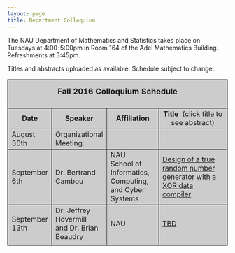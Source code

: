 ```yaml
---
layout: page
title: Department Colloquium
---
```


The NAU Department of Mathematics and Statistics takes place on Tuesdays at 4:00-5:00pm in Room 164 of the Adel Mathematics
Building. Refreshments at 3:45pm.

Titles and abstracts uploaded as available.  Schedule subject to change.  

<table width="90%" height="381" border="" align="center" bordercolor="#333333" bgcolor="#CCCCCC">
<caption>
<center>
  <p><b><font size="+1">Fall 2016 Colloquium Schedule</font></b></p>
  </center>
</caption>

<tbody>
<tr>
<td width="17%">
<center>
  <b>Date</b>
</center></td>

<td width="16%">
<center>
  <b>Speaker</b>
</center></td>

<td width="12%">
<center>
  <b>Affiliation</b>
</center></td>

<td width="55%">
<center>
  <b>Title&nbsp;</b> (click title to see abstract)
</center></td>
</tr>

<tr>
<td>August 30th</td>
<td>Organizational Meeting.</td>
<td></td>
<td></td>
</tr>

<tr>
<td>September 6th</td>
<td>Dr. Bertrand Cambou</td>
<td>NAU<br>School of Informatics, <br>Computing, <br>and Cyber Systems</td>
<td><a href="{{ site.baseurl }}/colloquium_files/cambou_090616.pdf" target="_blank">
Design of a true random number generator with a XOR data compiler</a></td>
</tr>

<tr>
<td>September 13th</td>
<td>Dr. Jeffrey Hovermill<br>
 and Dr. Brian Beaudry</td>
<td>NAU</td>
<td><a href="{{ site.baseurl }}/colloquium_files/hovermill_091316.pdf" target="_blank">
TBD</a></td>
</tr>

<tr>
<td>September 20th</td>
<td>Dr. Fatemeh Afghah</td>
<td>NAU<br>School of Informatics, <br>Computing, <br>and Cyber Systems</td>
<td><a href="{{ site.baseurl }}/colloquium_files/afghah_092016.pdf" target="_blank">
TBD</a></td>
</tr>

<tr>
<td>September 27th</td>
<td>Dr. James W. Swift</td>
<td>NAU</td>
<td><a href="{{ site.baseurl }}/colloquium_files/swift_092716.pdf" target="_blank">
TBD</a></td>
</tr>

<tr>
<td>October 4th</td>
<td>Jeff Rushall</td>
<td>NAU</td>
<td><a href="{{ site.baseurl }}/colloquium_files/rushall_100416.pdf" target="_blank">
Sabbatical Talk</a></td>
</tr>

<tr>
<td>October 11th</td>
<td>Dr. Robert Magrath</td>
<td>
University of New Hampshire <br>
 
Director of Grad Programs <br> in Analytics and Data Science
</td>
<td><a href="{{ site.baseurl }}/colloquium_files/magrath_101116.pdf" target="_blank">
TBD</a></td>
</tr>

<tr>
<td>October 18th</td>
<td>Dr. Abba Gumel</td>
<td>ASU<br>
School of Mathematical <br>&<br> Statistical Sciences</td>
<td><a href="{{ site.baseurl }}/colloquium_files/gumel_101816.pdf" target="_blank">
TBD</a></td>
</tr>

<tr>
<td>October 25th</td>
<td>Dr. Abolfazl Razi</td>
<td>NAU<br>School of Informatics, <br>Computing, <br>and Cyber Systems</td>
<td><a href="{{ site.baseurl }}/colloquium_files/razi_102516.pdf" target="_blank">
TBD</a></td>
</tr>

<tr>
<td>November 1st</td>
<td>Dr. Michael J. Falk</td>
<td>NAU</td>
<td><a href="{{ site.baseurl }}/colloquium_files/falk_110116.pdf" target="_blank">
TBD</a></td>
</tr>

<tr>
<td>November 8th</td>
<td>Dr. John M. Neuberger</td>
<td>NAU</td>
<td><a href="{{ site.baseurl }}/colloquium_files/neuberger_110816.pdf" target="_blank">
TBD</a></td>
</tr>

<tr>
<td>November 15th</td>
<td>Amy Rushall</td>
<td>NAU</td>
<td><a href="{{ site.baseurl }}/colloquium_files/rushall_111516.pdf" target="_blank">
Sabbatical Talk</a></td>
</tr>

<tr>
<td>November 22nd</td>
<td>Dr. Kathryn Bryant</td>
<td>Colorado College</td>
<td><a href="{{ site.baseurl }}/colloquium_files/bryant_112216.pdf" target="_blank">
TBD</a></td>
</tr>

<tr>
<td><strong>Monday</strong><br>November 29th</td>
<td>Dr. Kyle Peterson</td>
<td>DePaul University</td>
<td><a href="{{ site.baseurl }}/colloquium_files/petersen_112916.pdf" target="_blank">
TBD</a></td>
</tr>

<tr>
<td>December 6th</td>
<td>Reading Week</td>
<td></td>
<td></td>
</tr>

